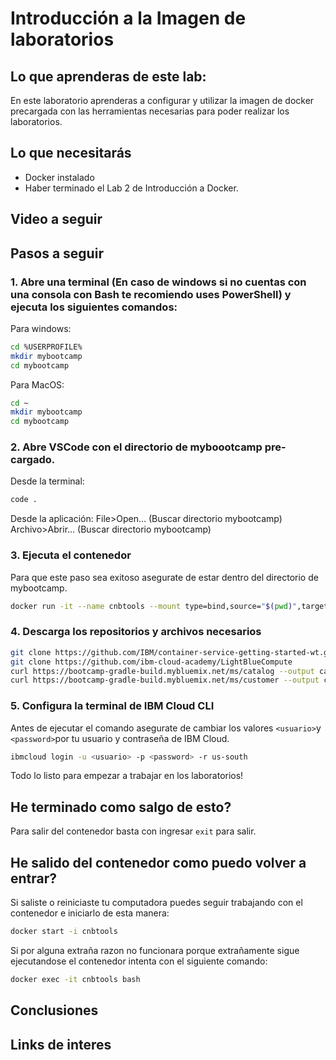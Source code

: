 # Introducción a la Imagen de laboratorios
## Lo que aprenderas de este lab:
En este laboratorio aprenderas a configurar y utilizar la imagen de docker precargada con las herramientas necesarias para poder realizar los laboratorios.
## Lo que necesitarás
- Docker instalado
- Haber terminado el Lab 2 de Introducción a Docker.
## Video a seguir

## Pasos a seguir
### 1. Abre una terminal (En caso de windows si no cuentas con una consola con Bash te recomiendo uses PowerShell) y ejecuta los siguientes comandos:
Para windows:
```bash
cd %USERPROFILE%
mkdir mybootcamp
cd mybootcamp
```
Para MacOS:
```bash
cd ~
mkdir mybootcamp
cd mybootcamp
```
### 2. Abre VSCode con el directorio de myboootcamp pre-cargado.
Desde la terminal:
```bash
code .
```
Desde la aplicación:
File>Open... (Buscar directorio mybootcamp)
Archivo>Abrir... (Buscar directorio mybootcamp)

### 3. Ejecuta el contenedor
Para que este paso sea exitoso asegurate de estar dentro del directorio de mybootcamp.
```bash
docker run -it --name cnbtools --mount type=bind,source="$(pwd)",target=/bootcamp hjosef13/cnb-tools:2021.3.1
```
### 4. Descarga los repositorios y archivos necesarios
```bash
git clone https://github.com/IBM/container-service-getting-started-wt.git 
git clone https://github.com/ibm-cloud-academy/LightBlueCompute 
curl https://bootcamp-gradle-build.mybluemix.net/ms/catalog --output catalog.jar 
curl https://bootcamp-gradle-build.mybluemix.net/ms/customer --output customer.jar
```

### 5. Configura la terminal de IBM Cloud CLI
Antes de ejecutar el comando asegurate de cambiar los valores `<usuario>`y `<password>`por tu usuario y contraseña de IBM Cloud.
```bash
ibmcloud login -u <usuario> -p <password> -r us-south
```

Todo lo listo para empezar a trabajar en los laboratorios!

## He terminado como salgo de esto?
Para salir del contenedor basta con ingresar `exit` para salir. 


## He salido del contenedor como puedo volver a entrar? 
Si saliste o reiniciaste tu computadora puedes seguir trabajando con el contenedor e iniciarlo de esta manera:
```bash
docker start -i cnbtools
```

Si por alguna extraña razon no funcionara porque extrañamente sigue ejecutandose el contenedor intenta con el siguiente comando:
```bash
docker exec -it cnbtools bash
```


## Conclusiones

## Links de interes
